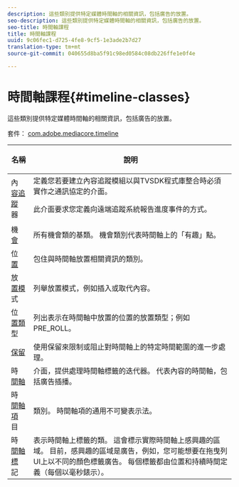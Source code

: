 ```yaml
---
description: 這些類別提供特定媒體時間軸的相關資訊，包括廣告的放置。
seo-description: 這些類別提供特定媒體時間軸的相關資訊，包括廣告的放置。
seo-title: 時間軸課程
title: 時間軸課程
uuid: 9c06fec1-d725-4fe8-9cf5-1e3ade2b7d27
translation-type: tm+mt
source-git-commit: 040655d8ba5f91c98ed0584c08db226ffe1e0f4e

---
```



# 時間軸課程{#timeline-classes}

這些類別提供特定媒體時間軸的相關資訊，包括廣告的放置。

套件： [com.adobe.mediacore.timeline](https://help.adobe.com/en_US/primetime/api/psdk/asdoc-dhls_1.4/com/adobe/mediacore/timeline/package-detail.html)

<table frame="all" colsep="1" rowsep="1" id="table_6752E908BA6546549619994A3F7D5F87"> 
 <thead> 
  <tr rowsep="1"> 
   <th colname="1" class="entry"> 名稱 </th> 
   <th colname="2" class="entry"> <p>說明 </p> </th> 
  </tr> 
 </thead>
 <tbody> 
  <tr rowsep="1"> 
   <td colname="1"> <span class="codeph"> 內 <a href="https://help.adobe.com/en_US/primetime/api/psdk/asdoc-dhls_1.4/com/adobe/mediacore/timeline/ContentTracker.html" format="html" scope="external"> 容追蹤 </a> 器 </span> </td> 
   <td colname="2"> 定義您若要建立內容追蹤模組以與TVSDK程式庫整合時必須實作之通訊協定的介面。 <p>此介面要求您定義向遠端追蹤系統報告進度事件的方式。 </p> </td> 
  </tr> 
  <tr rowsep="1"> 
   <td colname="1"> <span class="codeph"> 機 <a href="https://help.adobe.com/en_US/primetime/api/psdk/asdoc-dhls_1.4/com/adobe/mediacore/timeline/Opportunity.html" format="html" scope="external"> 會 </a></span> </td> 
   <td colname="2"> 所有機會類的基類。 機會類別代表時間軸上的「有趣」點。 </td> 
  </tr> 
  <tr rowsep="1"> 
   <td colname="1"> <span class="codeph"> 位 <a href="https://help.adobe.com/en_US/primetime/api/psdk/asdoc-dhls_1.4/com/adobe/mediacore/timeline/Placement.html" format="html" scope="external"> 置 </a></span> </td> 
   <td colname="2"> 包住與時間軸放置相關資訊的類別。 </td> 
  </tr> 
  <tr rowsep="1"> 
   <td colname="1"> <span class="codeph"> 放 <a href="https://help.adobe.com/en_US/primetime/api/psdk/asdoc-dhls_1.4/com/adobe/mediacore/timeline/PlacementMode.html" format="html" scope="external"> 置模 </a> 式 </span> </td> 
   <td colname="2"> 列舉放置模式，例如插入或取代內容。 </td> 
  </tr> 
  <tr rowsep="1"> 
   <td colname="1"> <span class="codeph"> 位 <a href="https://help.adobe.com/en_US/primetime/api/psdk/asdoc-dhls_1.4/com/adobe/mediacore/timeline/PlacementType.html" format="html" scope="external"> 置類 </a> 型 </span> </td> 
   <td colname="2"> 列出表示在時間軸中放置的位置的放置類型；例如PRE_ROLL。 </td> 
  </tr> 
  <tr rowsep="1"> 
   <td colname="1"> <span class="codeph"> <a href="https://help.adobe.com/en_US/primetime/api/psdk/asdoc-dhls_1.4/com/adobe/mediacore/timeline/Reservation.html" format="html" scope="external"> 保留 </a></span> </td> 
   <td colname="2"> 使用保留來限制或阻止對時間軸上的特定時間範圍的進一步處理。 </td> 
  </tr> 
  <tr rowsep="1"> 
   <td colname="1"> <span class="codeph"> 時 <a href="https://help.adobe.com/en_US/primetime/api/psdk/asdoc-dhls_1.4/com/adobe/mediacore/timeline/Timeline.html" format="html" scope="external"> 間軸 </a></span> </td> 
   <td colname="2"> 介面，提供處理時間軸標籤的迭代器。 代表內容的時間軸，包括廣告插播。 </td> 
  </tr> 
  <tr rowsep="1"> 
   <td colname="1"> <span class="codeph"> 時 <a href="https://help.adobe.com/en_US/primetime/api/psdk/asdoc-dhls_1.4/com/adobe/mediacore/timeline/TimelineItem.html" format="html" scope="external"> 間軸項 </a> 目 </span> </td> 
   <td colname="2"> 類別。 時間軸項的通用不可變表示法。 </td> 
  </tr> 
  <tr rowsep="1"> 
   <td colname="1"> <span class="codeph"> 時 <a href="https://help.adobe.com/en_US/primetime/api/psdk/asdoc-dhls_1.4/com/adobe/mediacore/timeline/TimelineMarker.html" format="html" scope="external"> 間軸標 </a> 記 </span> </td> 
   <td colname="2"> 表示時間軸上標籤的類。 這會標示實際時間軸上感興趣的區域。 目前，感興趣的區域是廣告，例如，您可能想要在拖曳列UI上以不同的顏色標籤廣告。 每個標籤都由位置和持續時間定義（每個以毫秒錶示）。 </td> 
  </tr> 
 </tbody> 
</table>

